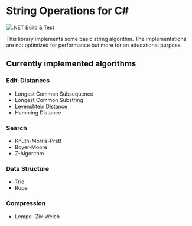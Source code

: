 # String Operations for C#
[![.NET Build & Test](https://github.com/linkdotnet/StringOperations/actions/workflows/dotnet.yml/badge.svg)](https://github.com/linkdotnet/StringOperations/actions/workflows/dotnet.yml)

This library implements some basic string algorithm. The implementations are not optimized for performance but more for an educational purpose.

## Currently implemented algorithms
### Edit-Distances
 * Longest Common Subsequence
 * Longest Common Substring
 * Levenshtein Distance
 * Hamming Distance

### Search
 * Knuth-Morris-Pratt
 * Boyer-Moore
 * Z-Algorithm

### Data Structure
 * Trie
 * Rope

### Compression
 * Lempel-Ziv-Welch